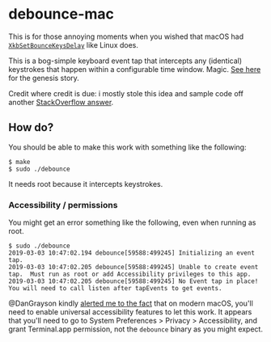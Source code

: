 # debounce-mac

This is for those annoying moments when you wished that macOS had
[`XkbSetBounceKeysDelay`](https://linux.die.net/man/3/xkbsetbouncekeysdelay)
like Linux does.

This is a bog-simple keyboard event tap that intercepts any
(identical) keystrokes that happen within a configurable time window.
Magic.  [See
here](https://apple.stackexchange.com/questions/246840/debounce-mechanical-keyboard-in-os-x)
for the genesis story.

Credit where credit is due: i mostly stole this idea and sample code
off another [StackOverflow
answer](https://stackoverflow.com/questions/19646108/modify-keydown-output).

## How do?

You should be able to make this work with something like the
following:

```ShellSession
$ make
$ sudo ./debounce
```

It needs root because it intercepts keystrokes.

### Accessibility / permissions

You might get an error something like the following, even when running
as root.

```ShellSession
$ sudo ./debounce
2019-03-03 10:47:02.194 debounce[59588:499245] Initializing an event tap.
2019-03-03 10:47:02.205 debounce[59588:499245] Unable to create event tap.  Must run as root or add Accessibility privileges to this app.
2019-03-03 10:47:02.205 debounce[59588:499245] No Event tap in place!  You will need to call listen after tapEvents to get events.
```

@DanGrayson kindly [alerted me to the
fact](https://github.com/toothbrush/debounce-mac/issues/4) that on
modern macOS, you'll need to enable universal accessibility features
to let this work.  It appears that you'll need to go to System
Preferences > Privacy > Accessibility, and grant Terminal.app
permission, not the `debounce` binary as you might expect.
